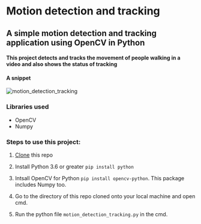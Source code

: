 # Motion detection and tracking
## A simple motion detection and tracking application using OpenCV in Python
#### This project detects and tracks the movement of people walking in a video and also shows the status of tracking

#### A snippet
![motion_detection_tracking](https://user-images.githubusercontent.com/61016383/93706240-e1ebe280-fb41-11ea-9990-c80e22e74543.gif)

### Libraries used
  - OpenCV
  - Numpy

### Steps to use this project:
 1. [Clone](https://docs.github.com/en/github/creating-cloning-and-archiving-repositories/cloning-a-repository) this repo
 
 2. Install Python 3.6 or greater `pip install python`
 
 3. Intsall OpenCV for Python `pip install opencv-python`. This package includes Numpy too.
 
 4. Go to the directory of this repo cloned onto your local machine and open cmd.
 
 5. Run the python file `motion_detection_tracking.py` in the cmd.


